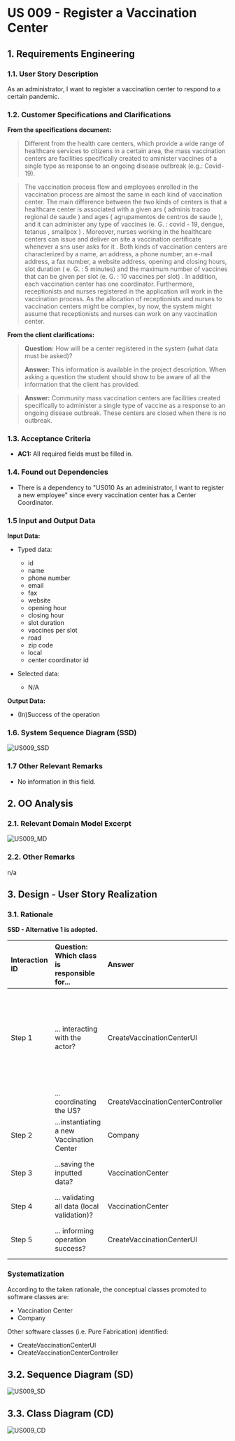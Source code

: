 # US 009 - Register a Vaccination Center

## 1. Requirements Engineering


### 1.1. User Story Description


As an administrator, I want to register a vaccination center to respond to a certain pandemic.


### 1.2. Customer Specifications and Clarifications


**From the specifications document:**

> Different from the health care centers, which provide a wide range of healthcare services to citizens in  a certain area, the mass vaccination centers are facilities specifically created to aminister vaccines  of a single type as response to an ongoing disease outbreak (e.g.: Covid-19).

> The vaccination process flow and employees enrolled in the vaccination process are almost the same in each kind of vaccination center. The main difference between the two kinds of centers is that a healthcare center is associated with a given ars ( adminis tracao regional de saude ) and ages ( agrupamentos de centros de saude ), and it can administer any type of vaccines (e. G. : covid - 19, dengue, tetanus , smallpox ) . Moreover, nurses working in the healthcare centers can issue and deliver on site a vaccination certificate whenever a sns user asks for it . Both kinds of vaccination centers are characterized by a name, an address, a phone number, an e-mail address, a fax number, a website address, opening and closing hours, slot duration ( e. G. : 5 minutes) and the maximum number of vaccines that can be given per slot (e. G. : 10 vaccines per slot) . In addition, each vaccination center has one coordinator. Furthermore, receptionists and nurses registered in the application will work in the vaccination process. As the allocation of receptionists and nurses to vaccination centers might be complex, by now, the system might assume that receptionists and nurses can work on any vaccination center.


**From the client clarifications:**

> **Question:** How will be a center registered in the system (what data must be asked)?
>
> **Answer:** This information is available in the project description. When asking a question the student should show to be aware of all the information that the client has provided.

> **Answer:** Community mass vaccination centers are facilities created specifically to administer a single type of vaccine as a response to an ongoing disease outbreak. These centers are closed when there is no outbreak.

### 1.3. Acceptance Criteria

* **AC1:** All required fields must be filled in.

### 1.4. Found out Dependencies

* There is a dependency to "US010 As an administrator, I want to register a new employee" since every vaccination center has a Center Coordinator.

### 1.5 Input and Output Data


**Input Data:**

* Typed data:
    * id
    * name
    * phone number
    * email
    * fax
    * website
    * opening hour
    * closing hour
    * slot duration
    * vaccines per slot
    * road
    * zip code
    * local
    * center coordinator id

* Selected data:
    * N/A


**Output Data:**

* (In)Success of the operation

### 1.6. System Sequence Diagram (SSD)

![US009_SSD](US009_SSD.svg)

### 1.7 Other Relevant Remarks

* No information in this field.


## 2. OO Analysis

### 2.1. Relevant Domain Model Excerpt

![US009_MD](US009_MD.svg)

### 2.2. Other Remarks

n/a


## 3. Design - User Story Realization

### 3.1. Rationale

**SSD - Alternative 1 is adopted.**

| Interaction ID | Question: Which class is responsible for... | Answer  | Justification (with patterns)  |
|:-------------  |:--------------------- |:------------|:---------------------------- |
| Step 1  		 |	... interacting with the actor? | CreateVaccinationCenterUI   |  Pure Fabrication: there is no reason to assign this responsibility to any existing class in the Domain Model.           |
| 			  		 |	... coordinating the US? | CreateVaccinationCenterController | Controller                             |
| Step 2  		 |	...instantiating a new Vaccination Center						 | Company            |                              |
| Step 3  		 |	...saving the inputted data? | VaccinationCenter  | IE: object created in step 1 has its own data.  | 
| Step 4  		 |	... validating all data (local validation)? | VaccinationCenter | IE: owns its data.|
| Step 5  		 |	... informing operation success?| CreateVaccinationCenterUI  | IE: is responsible for user interactions.  | 

### Systematization ##

According to the taken rationale, the conceptual classes promoted to software classes are:

* Vaccination Center
* Company

Other software classes (i.e. Pure Fabrication) identified:

* CreateVaccinationCenterUI
* CreateVaccinationCenterController


## 3.2. Sequence Diagram (SD)

![US009_SD](US009_SD.svg)

## 3.3. Class Diagram (CD)

![US009_CD](US009_CD.svg)





